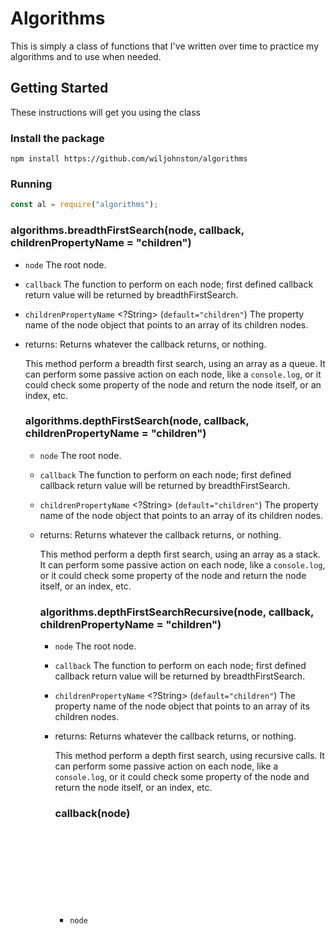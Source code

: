 # Algorithms

This is simply a class of functions that I've written over time to practice my algorithms and to use when needed.

## Getting Started

These instructions will get you using the class

### Install the package

```
npm install https://github.com/wiljohnston/algorithms
```

### Running

```js
const al = require("algorithms");
```


### algorithms.breadthFirstSearch(node, callback, childrenPropertyName = "children")

- `node` <Object> The root node.
- `callback` <function> The function to perform on each node; first defined callback return value will be returned by breadthFirstSearch.
- `childrenPropertyName` <?String> (`default="children"`) The property name of the node object that points to an array of its children nodes.

- returns: <any> Returns whatever the callback returns, or nothing.

This method perform a breadth first search, using an array as a queue. It can perform some passive action on each node, like a `console.log`, or it could check some property of the node and return the node itself, or an index, etc.


### algorithms.depthFirstSearch(node, callback, childrenPropertyName = "children")

- `node` <Object> The root node.
- `callback` <function> The function to perform on each node; first defined callback return value will be returned by breadthFirstSearch.
- `childrenPropertyName` <?String> (`default="children"`) The property name of the node object that points to an array of its children nodes.

- returns: <any> Returns whatever the callback returns, or nothing.

This method perform a depth first search, using an array as a stack. It can perform some passive action on each node, like a `console.log`, or it could check some property of the node and return the node itself, or an index, etc.


### algorithms.depthFirstSearchRecursive(node, callback, childrenPropertyName = "children")

- `node` <Object> The root node.
- `callback` <function> The function to perform on each node; first defined callback return value will be returned by breadthFirstSearch.
- `childrenPropertyName` <?String> (`default="children"`) The property name of the node object that points to an array of its children nodes.

- returns: <any> Returns whatever the callback returns, or nothing.
  
This method perform a depth first search, using recursive calls. It can perform some passive action on each node, like a `console.log`, or it could check some property of the node and return the node itself, or an index, etc.

### callback(node)

- `node` <Object> The root currently being processes.
- returns: <any> Can be a passive call, like `console.log`, or can return some value to be returned by the top-level function.
  
Each node that is processed is passed into the callback, and the first defined value returned will be returned by the calling function.

### Examples

```js
// Passive callback
al.breadthFirstSearch(node, n => console.log(n.id));

// Return the node with some property
al.depthFirstSearch(node, n => (n.property === something ? n : undefined));

// Return the node with four children
al.depthFirstSearchRecursive(node, n =>
  n.children.length === 4 ? n : undefined
);
```

###NOTE
I'm not sure why the markdown is indented after every paragraph. It doesn't do that on other markdown editors.

